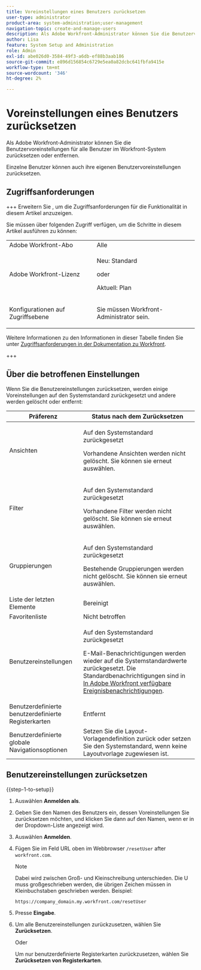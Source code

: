 ```yaml
---
title: Voreinstellungen eines Benutzers zurücksetzen
user-type: administrator
product-area: system-administration;user-management
navigation-topic: create-and-manage-users
description: Als Adobe Workfront-Administrator können Sie die Benutzervoreinstellungen für alle Benutzer im Workfront-System zurücksetzen oder entfernen. Einzelne Benutzer können auch ihre eigenen Benutzervoreinstellungen zurücksetzen.
author: Lisa
feature: System Setup and Administration
role: Admin
exl-id: abe026d0-3584-49f3-a6db-ef88b3aab186
source-git-commit: e896d156854c6729e5ea0a82dcbc641fbfa9415e
workflow-type: tm+mt
source-wordcount: '346'
ht-degree: 2%

---
```


# Voreinstellungen eines Benutzers zurücksetzen

<!-- Audited: 12/2023 -->

Als Adobe Workfront-Administrator können Sie die Benutzervoreinstellungen für alle Benutzer im Workfront-System zurücksetzen oder entfernen.

Einzelne Benutzer können auch ihre eigenen Benutzervoreinstellungen zurücksetzen.

## Zugriffsanforderungen

+++ Erweitern Sie , um die Zugriffsanforderungen für die Funktionalität in diesem Artikel anzuzeigen.

Sie müssen über folgenden Zugriff verfügen, um die Schritte in diesem Artikel ausführen zu können:

<table style="table-layout:auto"> 
 <col> 
 <col> 
 <tbody> 
  <tr> 
   <td role="rowheader">Adobe Workfront-Abo</td> 
   <td>Alle</td> 
  </tr> 
  <tr> 
   <td role="rowheader">Adobe Workfront-Lizenz</td> 
   <td><p>Neu: Standard</p>
       <p>oder</p>
       <p>Aktuell: Plan</p></td>
  </tr> 
  <tr> 
   <td role="rowheader">Konfigurationen auf Zugriffsebene</td> 
   <td> <p>Sie müssen Workfront-Administrator sein.</p> </td> 
  </tr> 
 </tbody> 
</table>

Weitere Informationen zu den Informationen in dieser Tabelle finden Sie unter [Zugriffsanforderungen in der Dokumentation zu Workfront](/help/quicksilver/administration-and-setup/add-users/access-levels-and-object-permissions/access-level-requirements-in-documentation.md).

+++

## Über die betroffenen Einstellungen

Wenn Sie die Benutzereinstellungen zurücksetzen, werden einige Voreinstellungen auf den Systemstandard zurückgesetzt und andere werden gelöscht oder entfernt:

<table style="table-layout:auto"> 
 <col> 
 <col> 
 <thead> 
  <tr> 
   <th><strong>Präferenz</strong> </th> 
   <th><strong>Status nach dem Zurücksetzen</strong> </th> 
  </tr> 
 </thead> 
 <tbody> 
  <tr> 
   <td>Ansichten</td> 
   <td> <p> Auf den Systemstandard zurückgesetzt</p> <p>Vorhandene Ansichten werden nicht gelöscht. Sie können sie erneut auswählen.</p> </td> 
  </tr> 
  <tr> 
   <td>Filter</td> 
   <td> <p>Auf den Systemstandard zurückgesetzt</p> <p>Vorhandene Filter werden nicht gelöscht. Sie können sie erneut auswählen.</p> </td> 
  </tr> 
  <tr> 
   <td>Gruppierungen</td> 
   <td> <p>Auf den Systemstandard zurückgesetzt</p> <p>Bestehende Gruppierungen werden nicht gelöscht. Sie können sie erneut auswählen.</p> </td> 
  </tr> 
  <tr> 
   <td>Liste der letzten Elemente</td> 
   <td>Bereinigt</td> 
  </tr> 
  <tr> 
   <td>Favoritenliste</td> 
   <td>Nicht betroffen</td> 
  </tr> 
  <tr> 
   <td>Benutzereinstellungen</td> 
   <td> <p>Auf den Systemstandard zurückgesetzt</p> <p>E-Mail-Benachrichtigungen werden wieder auf die Systemstandardwerte zurückgesetzt. Die Standardbenachrichtigungen sind in <a href="/help/quicksilver/administration-and-setup/manage-workfront/emails/event-notifications-available-in-wf.md">In Adobe Workfront verfügbare Ereignisbenachrichtigungen</a>.</p> </td> 
  </tr> 
  <tr> 
   <td>Benutzerdefinierte benutzerdefinierte Registerkarten</td> 
   <td>Entfernt</td> 
  </tr> 
  <tr> 
   <td>Benutzerdefinierte globale Navigationsoptionen</td> 
   <td>Setzen Sie die Layout-Vorlagendefinition zurück oder setzen Sie den Systemstandard, wenn keine Layoutvorlage zugewiesen ist.</td> 
  </tr> 
 </tbody> 
</table>

## Benutzereinstellungen zurücksetzen

{{step-1-to-setup}}

1. Auswählen **Anmelden als**.
1. Geben Sie den Namen des Benutzers ein, dessen Voreinstellungen Sie zurücksetzen möchten, und klicken Sie dann auf den Namen, wenn er in der Dropdown-Liste angezeigt wird.
1. Auswählen  **Anmelden**.
1. Fügen Sie im Feld URL oben im Webbrowser `/resetUser` after `workfront.com`.

   >[!NOTE]
   >
   >Dabei wird zwischen Groß- und Kleinschreibung unterschieden. Die U muss großgeschrieben werden, die übrigen Zeichen müssen in Kleinbuchstaben geschrieben werden. Beispiel:
   >
   >`https://company_domain.my.workfront.com/resetUser`

1. Presse **Eingabe**.
1. Um alle Benutzereinstellungen zurückzusetzen, wählen Sie **Zurücksetzen**.

   Oder

   Um nur benutzerdefinierte Registerkarten zurückzusetzen, wählen Sie **Zurücksetzen von Registerkarten**.

